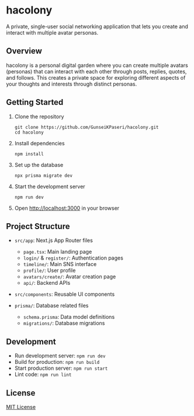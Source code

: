 # hacolony

A private, single-user social networking application that lets you create and interact with multiple avatar personas.

## Overview

hacolony is a personal digital garden where you can create multiple avatars (personas) that can interact with each other through posts, replies, quotes, and follows. This creates a private space for exploring different aspects of your thoughts and interests through distinct personas.

## Getting Started

1. Clone the repository
   ```
   git clone https://github.com/GunseiKPaseri/hacolony.git
   cd hacolony
   ```

2. Install dependencies
   ```
   npm install
   ```

3. Set up the database
   ```
   npx prisma migrate dev
   ```

4. Start the development server
   ```
   npm run dev
   ```

5. Open [http://localhost:3000](http://localhost:3000) in your browser

## Project Structure

- `src/app`: Next.js App Router files
  - `page.tsx`: Main landing page
  - `login/` & `register/`: Authentication pages
  - `timeline/`: Main SNS interface
  - `profile/`: User profile
  - `avatars/create/`: Avatar creation page
  - `api/`: Backend APIs

- `src/components`: Reusable UI components
- `prisma/`: Database related files
  - `schema.prisma`: Data model definitions
  - `migrations/`: Database migrations

## Development

- Run development server: `npm run dev`
- Build for production: `npm run build`
- Start production server: `npm run start`
- Lint code: `npm run lint`

## License

[MIT License](LICENSE)